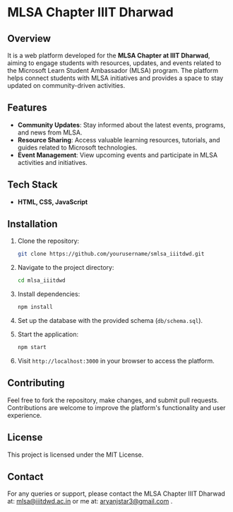 # MLSA Chapter IIIT Dharwad

## Overview
It is a web platform developed for the **MLSA Chapter at IIIT Dharwad**, aiming to engage students with resources, updates, and events related to the Microsoft Learn Student Ambassador (MLSA) program. The platform helps connect students with MLSA initiatives and provides a space to stay updated on community-driven activities.

## Features
- **Community Updates**: Stay informed about the latest events, programs, and news from MLSA.
- **Resource Sharing**: Access valuable learning resources, tutorials, and guides related to Microsoft technologies.
- **Event Management**: View upcoming events and participate in MLSA activities and initiatives.

## Tech Stack
- **HTML, CSS, JavaScript**


## Installation

1. Clone the repository:
    ```bash
    git clone https://github.com/yourusername/smlsa_iiitdwd.git
    ```

2. Navigate to the project directory:
    ```bash
    cd mlsa_iiitdwd
    ```

3. Install dependencies:
    ```bash
    npm install
    ```

4. Set up the database with the provided schema (`db/schema.sql`).

5. Start the application:
    ```bash
    npm start
    ```

6. Visit `http://localhost:3000` in your browser to access the platform.

## Contributing
Feel free to fork the repository, make changes, and submit pull requests. Contributions are welcome to improve the platform's functionality and user experience.

## License
This project is licensed under the MIT License.

## Contact
For any queries or support, please contact the MLSA Chapter IIIT Dharwad at: [mlsa@iiitdwd.ac.in](mailto:mlsa@iiitdwd.ac.in) or me at: [aryanjstar3@gmail.com](mailto:aryanjstar3@gmail.com) .
